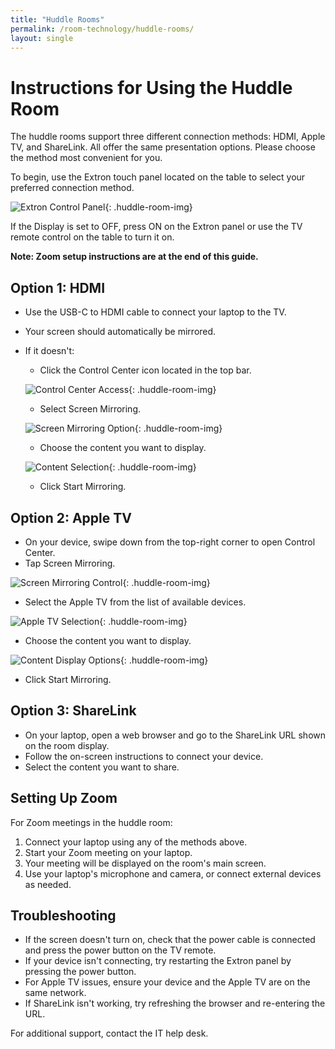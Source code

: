 ```yaml
---
title: "Huddle Rooms"
permalink: /room-technology/huddle-rooms/
layout: single
---
```


# Instructions for Using the Huddle Room

The huddle rooms support three different connection methods: HDMI, Apple TV, and ShareLink. All offer the same presentation options. Please choose the method most convenient for you.

To begin, use the Extron touch panel located on the table to select your preferred connection method.

![Extron Control Panel](/assets/images/room-technology/huddle-rooms/extron-control-panel.png){: .huddle-room-img}

If the Display is set to OFF, press ON on the Extron panel or use the TV remote control on the table to turn it on.

**Note: Zoom setup instructions are at the end of this guide.**

## Option 1: HDMI

- Use the USB-C to HDMI cable to connect your laptop to the TV.
- Your screen should automatically be mirrored.
- If it doesn't:
  - Click the Control Center icon located in the top bar.

  ![Control Center Access](/assets/images/room-technology/huddle-rooms/mac-control-center-bar.png){: .huddle-room-img}

  - Select Screen Mirroring.

  ![Screen Mirroring Option](/assets/images/room-technology/huddle-rooms/mac-screen-mirroring-panel.png){: .huddle-room-img}

  - Choose the content you want to display.

  ![Content Selection](/assets/images/room-technology/huddle-rooms/mac-content-selection.png){: .huddle-room-img}

  - Click Start Mirroring.

## Option 2: Apple TV

- On your device, swipe down from the top-right corner to open Control Center.
- Tap Screen Mirroring.

![Screen Mirroring Control](/assets/images/room-technology/huddle-rooms/mac-mirroring-options.png){: .huddle-room-img}

- Select the Apple TV from the list of available devices.

![Apple TV Selection](/assets/images/room-technology/huddle-rooms/apple-tv-room-display.png){: .huddle-room-img}

- Choose the content you want to display.

![Content Display Options](/assets/images/room-technology/huddle-rooms/apple-tv-device-selection.png){: .huddle-room-img}

- Click Start Mirroring.

## Option 3: ShareLink

- On your laptop, open a web browser and go to the ShareLink URL shown on the room display.
- Follow the on-screen instructions to connect your device.
- Select the content you want to share.

## Setting Up Zoom

For Zoom meetings in the huddle room:

1. Connect your laptop using any of the methods above.
2. Start your Zoom meeting on your laptop.
3. Your meeting will be displayed on the room's main screen.
4. Use your laptop's microphone and camera, or connect external devices as needed.

## Troubleshooting

- If the screen doesn't turn on, check that the power cable is connected and press the power button on the TV remote.
- If your device isn't connecting, try restarting the Extron panel by pressing the power button.
- For Apple TV issues, ensure your device and the Apple TV are on the same network.
- If ShareLink isn't working, try refreshing the browser and re-entering the URL.

For additional support, contact the IT help desk.